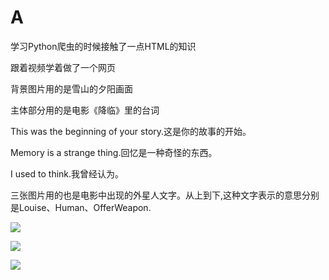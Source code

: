 # A

学习Python爬虫的时候接触了一点HTML的知识

跟着视频学着做了一个网页

背景图片用的是雪山的夕阳画面

主体部分用的是电影《降临》里的台词

This was the beginning of your story.这是你的故事的开始。

Memory is a strange thing.回忆是一种奇怪的东西。

I used to think.我曾经认为。

三张图片用的也是电影中出现的外星人文字。从上到下,这种文字表示的意思分别是Louise、Human、OfferWeapon.

![](https://github.com/Wonz5130/Web-page/raw/master/Arrival/Louise1.jpg)  

![](https://github.com/Wonz5130/Web-page/raw/master/Arrival/Human1.jpg)  

![](https://github.com/Wonz5130/Web-page/raw/master/Arrival/OfferWeapon_1.jpg)  
